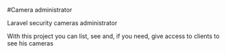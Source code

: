 #Camera administrator

Laravel security cameras administrator

With this project you can list, see and,
if you need, give access to clients to see his cameras
 
